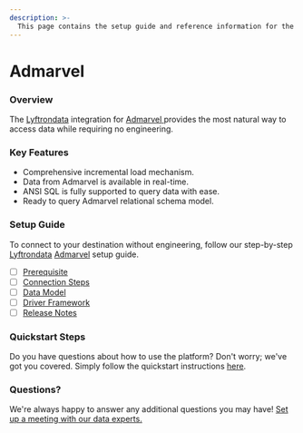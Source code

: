 ```yaml
---
description: >-
  This page contains the setup guide and reference information for the Admarvel source connector.
---
```


# Admarvel

### Overview

The [Lyftrondata](https://www.lyftrondata.com/) integration for [Admarvel](https://www.lyftrondata.com/integration/admarvel/)[ ](https://www.lyftrondata.com/integration/admarvel/)provides the most natural way to access data while requiring no engineering.

### Key Features

* Comprehensive incremental load mechanism.
* Data from Admarvel is available in real-time.&#x20;
* ANSI SQL is fully supported to query data with ease.
* Ready to query Admarvel relational schema model.

### Setup Guide

To connect to your destination without engineering, follow our step-by-step [Lyftrondata](https://www.lyftrondata.com/)  [Admarvel](https://www.lyftrondata.com/integration/admarvel/) setup guide.

* [ ] [Prerequisite](../../marketing-analytics/admarvel/prerequisite.md)
* [ ] [Connection Steps](../../marketing-analytics/admarvel/connection-steps.md)
* [ ] [Data Model](../../marketing-analytics/admarvel/data-model/)
* [ ] [Driver Framework](../../marketing-analytics/admarvel/driver-framework/)
* [ ] [Release Notes](../../marketing-analytics/admarvel/release-notes.md)

### Quickstart Steps

Do you have questions about how to use the platform? Don't worry; we've got you covered. Simply follow the quickstart instructions [here](../../../quickstart-steps.md).

### Questions? <a href="#questions" id="questions"></a>

We're always happy to answer any additional questions you may have! [Set up a meeting with our data experts.](https://www.lyftrondata.com/book-a-meeting/)

